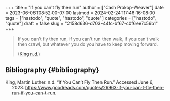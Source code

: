 +++
title = "If you can't fly then run"
author = ["Cash Prokop-Weaver"]
date = 2023-06-06T08:52:00-07:00
lastmod = 2024-02-24T17:46:16-08:00
tags = ["hastodo", "quote", "hastodo", "quote"]
categories = ["hastodo", "quote"]
draft = false
slug = "2158d636-d703-44fc-bf67-c0f6ee7c56b1"
+++

> If you can't fly then run, if you can't run then walk, if you can't walk then crawl, but whatever you do you have to keep moving forward.
>
> (<a href="#citeproc_bib_item_1">King n.d.</a>)


## Bibliography {#bibliography}

<style>.csl-entry{text-indent: -1.5em; margin-left: 1.5em;}</style><div class="csl-bib-body">
  <div class="csl-entry"><a id="citeproc_bib_item_1"></a>King, Martin Luther. n.d. “If You Can’t Fly Then Run.” Accessed June 6, 2023. <a href="https://www.goodreads.com/quotes/26963-if-you-can-t-fly-then-run-if-you-can-t-run">https://www.goodreads.com/quotes/26963-if-you-can-t-fly-then-run-if-you-can-t-run</a>.</div>
</div>
